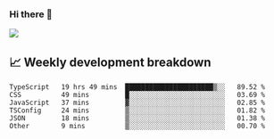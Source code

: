 ### Hi there 👋
<img align="center" src="https://github-readme-stats.vercel.app/api?username=Tumao727&show_icons=true&hide_title=true&theme=dracula" />


## 📈 Weekly development breakdown
<!--START_SECTION:waka-->

```text
TypeScript   19 hrs 49 mins  ██████████████████████▒░░   89.52 %
CSS          49 mins         █░░░░░░░░░░░░░░░░░░░░░░░░   03.69 %
JavaScript   37 mins         ▓░░░░░░░░░░░░░░░░░░░░░░░░   02.85 %
TSConfig     24 mins         ▒░░░░░░░░░░░░░░░░░░░░░░░░   01.82 %
JSON         18 mins         ▒░░░░░░░░░░░░░░░░░░░░░░░░   01.38 %
Other        9 mins          ▒░░░░░░░░░░░░░░░░░░░░░░░░   00.70 %
```

<!--END_SECTION:waka-->